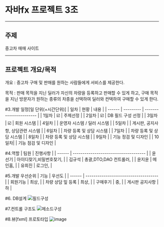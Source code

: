 # 자바fx 프로젝트 3조

***
주제
---

중고차 매매 사이트


***
프로젝트 개요/목적
---
개요 : 중고차 구매 및 판매를 원하는 사람들에게 서비스를 제공한다.

목적 : 판매 목적을 지닌 딜러가 자신의 차량을 등록하고 판매할 수 있게 하고, 구매 목적을 지닌 방문자가 원하는 종류의 차종을 선택하여 딜러와 컨택하여 구매할 수 있게 한다.


#3.개발 일정[일 단위(+시간단위)]
| 일차 | 현황 | 내용 |
| ------ | --------- | ----------------------- |
| 1일차 | :ballot_box_with_check: | 주제선정 |
| 2일차 | :ballot_box_with_check: | DB 필드 구성 선정 |
| 3일차 | :ballot_box_with_check: | 회원 시스템 |
| 4일차 |  | 운영자 시스템 / 딜러 시스템 |
| 5일차 |  | 게시판, 공지사항, 상담관련 시스템 |
| 6일차 |  | 차량 등록 및 상담 시스템 |
| 7일차 |  | 차량 등록 및 상담 시스템 |
| 8일차 |  | 차량 등록 및 상담 시스템 |
| 9일차 |  | 기능 정검 및 디자인 |
| 10일차|  | 기능 점검 및 디자인 | 

#4.역할
| 팀원 |  진행사항 |
| ------ | ------------------------------------- |
| 윤선기 | 아이디찾기,비밀번호찾기, |
| 김규석 | 총괄,DTO,DAO 컨트롤러, |
| 윤지윤 | 메인홈, |
| 유희진 | 로그인, |

#5.개발 우선순위
| 기능 |  우선도 |
| ------ | ------------------------------------- |
| 회원기능 | 최상,  |
| 차량 상담 밒 등록 | 최상,  |
| 구매후기 | 중, |
| 게시판 공지사항 | 하 |

#6. DB설계
![필드구성](https://user-images.githubusercontent.com/98489230/163526575-5342fb92-1aff-440c-9876-2b4858070474.jpg)


#7.컨트롤 구조도
![메소드구성](https://user-images.githubusercontent.com/98489230/163526495-56277fd2-638d-47c1-aaeb-eadb42d42d0c.jpg)

#8.뷰[fxml] 프로토타입
![image](https://user-images.githubusercontent.com/98489230/163526898-c56500b2-a824-49e5-9ae5-b82f9e441feb.png)
